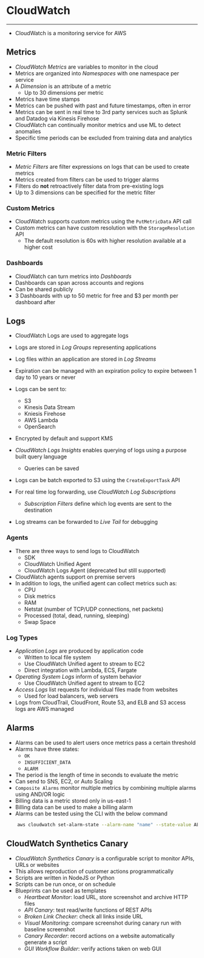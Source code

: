 # CloudWatch

---

- CloudWatch is a monitoring service for AWS

## Metrics

- *CloudWatch Metrics* are variables to monitor in the cloud
- Metrics are organized into *Namespaces* with one namespace per service
- A *Dimension* is an attribute of a metric
    - Up to 30 dimensions per metric
- Metrics have time stamps
- Metrics can be pushed with past and future timestamps, often in error
- Metrics can be sent in real time to 3rd party services such as Splunk and Datadog via Kinesis Firehose
- CloudWatch can continually monitor metrics and use ML to detect anomalies
- Specific time periods can be excluded from training data and analytics

### Metric Filters

- *Metric Filters* are filter expressions on logs that can be used to create metrics
- Metrics created from filters can be used to trigger alarms
- Filters do **not** retroactively filter data from pre-existing logs
- Up to 3 dimensions can be specified for the metric filter

### Custom Metrics

- CloudWatch supports custom metrics using the `PutMetricData` API call
- Custom metrics can have custom resolution with the `StorageResolution` API
    - The default resolution is 60s with higher resolution available at a higher cost

### Dashboards

- CloudWatch can turn metrics into *Dashboards*
- Dashboards can span across accounts and regions
- Can be shared publicly
- 3 Dashboards with up to 50 metric for free and $3 per month per dashboard after

## Logs

- CloudWatch Logs are used to aggregate logs
- Logs are stored in *Log Groups* representing applications
- Log files within an application are stored in *Log Streams*
- Expiration can be managed with an expiration policy to expire between 1 day to 10 years or never
- Logs can be sent to:
    - S3
    - Kinesis Data Stream
    - Kniesis Firehose
    - AWS Lambda
    - OpenSearch
- Encrypted by default and support KMS

- *CloudWatch Logs Insights* enables querying of logs using a purpose built query language
    - Queries can be saved
- Logs can be batch exported to S3 using the `CreateExportTask` API
- For real time log forwarding, use *CloudWatch Log Subscriptions*
    - *Subscription Filters* define which log events are sent to the destination
- Log streams can be forwarded to *Live Tail* for debugging

### Agents

- There are three ways to send logs to CloudWatch
    - SDK
    - CloudWatch Unified Agent
    - CloudWatch Logs Agent (deprecated but still supported)
- CloudWatch agents support on premise servers
- In addition to logs, the unified agent can collect metrics such as:
    - CPU
    - Disk metrics
    - RAM
    - Netstat (number of TCP/UDP connections, net packets)
    - Processed (total, dead, running, sleeping)
    - Swap Space

### Log Types

- *Application Logs* are produced by application code
    - Written to local file system
    - Use CloudWatch Unified agent to stream to EC2
    - Direct integration with Lambda, ECS, Fargate
- *Operating System Logs* inform of system behavior
    - Use CloudWatch Unified agent to stream to EC2
- *Access Logs* list requests for individual files made from websites
    - Used for load balancers, web servers
- Logs from CloudTrail, CloudFront, Route 53, and ELB and S3 access logs are AWS managed

## Alarms

- Alarms can be used to alert users once metrics pass a certain threshold
- Alarms have three states:
    - `OK`
    - `INSUFFICIENT_DATA`
    - `ALARM`
- The period is the length of time in seconds to evaluate the metric
- Can send to SNS, EC2, or Auto Scaling
- `Composite Alarms` monitor multiple metrics by combining multiple alarms using AND/OR logic
- Billing data is a metric stored only in us-east-1
- Billing data can be used to make a billing alarm
- Alarms can be tested using the CLI with the below command

```bash
    aws cloudwatch set-alarm-state --alarm-name "name" --state-value ALARM --state-reason "testing"
```

## CloudWatch Synthetics Canary

- *CloudWatch Synthetics Canary* is a configurable script to monitor APIs, URLs or websites
- This allows reproduction of customer actions programmatically
- Scripts are written in NodeJS or Python
- Scripts can be run once, or on schedule
- Blueprints can be used as templates
    - *Heartbeat Monitor*: load URL, store screenshot and archive HTTP files
    - *API Canary*: test read/write functions of REST APIs
    - *Broken Link Checker*: check all links inside URL
    - *Visual Monitoring*: compare screenshot during canary run with baseline screenshot
    - *Canary Recorder*: record actions on a website automatically generate a script
    - *GUI Workflow Builder*: verify actions taken on web GUI
